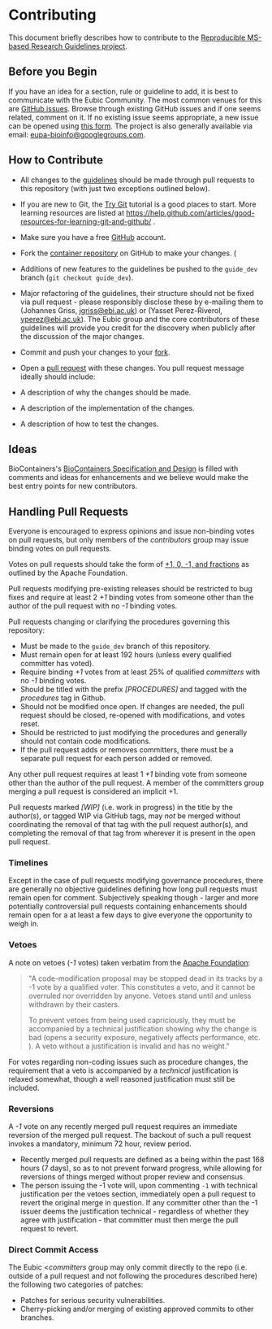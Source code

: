 # Contributing

This document briefly describes how to contribute to the [Reproducible MS-based Research Guidelines project](https://github.com/jgriss/ReproducibleMSGuidelines).

## Before you Begin

If you have an idea for a section, rule or guideline to add, it is best to communicate with the Eubic Community. The most
common venues for this are [GitHub issues](https://github.com/jgriss/ReproducibleMSGuidelines/issues). 
Browse through existing GitHub issues and if one seems related, comment on it. If no existing issue seems appropriate, a new issue can be
opened using [this form](https://github.com/jgriss/ReproducibleMSGuidelines/issues/new). The project is also generally available via email: eupa-bioinfo@googlegroups.com. 

## How to Contribute

* All changes to the [guidelines](https://github.com/jgriss/ReproducibleMSGuidelines) should be made through pull requests to this repository (with just two
  exceptions outlined below).

* If you are new to Git, the [Try Git](http://try.github.com/) tutorial is a good places to start.
  More learning resources are listed at https://help.github.com/articles/good-resources-for-learning-git-and-github/ .

* Make sure you have a free [GitHub](https://github.com/) account.

* Fork the [container repository](https://github.com/jgriss/ReproducibleMSGuidelines) on
  GitHub to make your changes. (

* Additions of new features to the guidelines be pushed to the `guide_dev` branch (`git checkout guide_dev`).

* Major refactoring of the guidelines, their structure should not be fixed via pull request - please responsibly disclose these by e-mailing them to
  (Johannes Griss, jgriss@ebi.ac.uk) or (Yasset Perez-Riverol, yperez@ebi.ac.uk). The Eubic group and the core contributors of these guidelines will provide you credit for the discovery when publicly
  after the discussion of the major changes.

* Commit and push your changes to your
  [fork](https://help.github.com/articles/pushing-to-a-remote/).

* Open a [pull request](https://help.github.com/articles/creating-a-pull-request/)
  with these changes. You pull request message ideally should include:

* A description of why the changes should be made.

* A description of the implementation of the changes.

* A description of how to test the changes.

## Ideas

BioContainers's [BioContainers Specification and Design](http://github.com/jgriss/ReproducibleMSGuidelines/issues) is filled with comments and ideas
for enhancements and we believe would make the best entry points for new contributors.

## Handling Pull Requests

Everyone is encouraged to express opinions and issue non-binding votes on pull requests, but only members of the *contributors* group may issue binding votes
on pull requests. 

Votes on pull requests should take the form of
[+1, 0, -1, and fractions](http://www.apache.org/foundation/voting.html)
as outlined by the Apache Foundation.

Pull requests modifying pre-existing releases should be restricted to bug fixes
and require at least 2 *+1* binding votes from someone other than the author of
the pull request with no *-1* binding votes.

Pull requests changing or clarifying the procedures governing this repository:

- Must be made to the ``guide_dev`` branch of this repository.
- Must remain open for at least 192 hours (unless every qualified committer has
  voted).
- Require binding *+1* votes from at least 25% of qualified *committers* with no
  *-1* binding votes.
- Should be titled with the prefix *[PROCEDURES]* and tagged with
  the *procedures* tag in Github.
- Should not be modified once open. If changes are needed, the pull request
  should be closed, re-opened with modifications, and votes reset.
- Should be restricted to just modifying the procedures and generally should not
  contain code modifications.
- If the pull request adds or removes committers, there must be a separate
  pull request for each person added or removed.

Any other pull request requires at least 1 *+1* binding vote from someone other
than the author of the pull request. A member of the committers group merging a
pull request is considered an implicit +1.

Pull requests marked *[WIP]* (i.e. work in progress) in the title by the
author(s), or tagged WIP via GitHub tags, may *not* be merged without
coordinating the removal of that tag with the pull request author(s), and
completing the removal of that tag from wherever it is present in the open pull
request.

### Timelines

Except in the case of pull requests modifying governance procedures, there are generally no objective guidelines defining how long pull requests must remain
open for comment. Subjectively speaking though - larger and more potentially controversial pull requests containing enhancements should remain open for a at
least a few days to give everyone the opportunity to weigh in.

### Vetoes

A note on vetoes (*-1* votes) taken verbatim from the
[Apache Foundation](http://www.apache.org/foundation/voting.html):

>"A code-modification proposal may be stopped dead in its tracks by a -1 vote
by a qualified voter. This constitutes a veto, and it cannot be overruled nor
overridden by anyone. Vetoes stand until and unless withdrawn by their casters.
>
>To prevent vetoes from being used capriciously, they must be accompanied by a
technical justification showing why the change is bad (opens a security
exposure, negatively affects performance, etc. ). A veto without a
justification is invalid and has no weight."

For votes regarding non-coding issues such as procedure changes, the requirement
that a veto is accompanied by a *technical* justification is relaxed somewhat,
though a well reasoned justification must still be included.

### Reversions

A *-1* vote on any recently merged pull request requires an immediate
reversion of the merged pull request. The backout of such a pull request
invokes a mandatory, minimum 72 hour, review period.

- Recently merged pull requests are defined as a being within the past 168 hours (7
  days), so as to not prevent forward progress, while allowing for reversions of
  things merged without proper review and consensus.
- The person issuing the -1 vote will, upon commenting `-1` with technical
  justification per the vetoes section, immediately open a pull request to
  revert the original merge in question. If any committer other than the -1
  issuer deems the justification technical - regardless of whether they agree
  with justification - that committer must then merge the pull request to
  revert.

### Direct Commit Access

The Eubic <*committers* group may only commit directly to the repo (i.e.  outside of a pull request and not following the procedures described here) the
following two categories of patches:

* Patches for serious security vulnerabilities.
* Cherry-picking and/or merging of existing approved commits to other 
branches.
